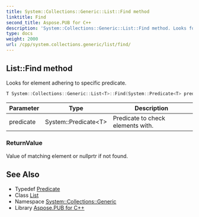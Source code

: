 ```yaml
---
title: System::Collections::Generic::List::Find method
linktitle: Find
second_title: Aspose.PUB for C++
description: 'System::Collections::Generic::List::Find method. Looks for element adhering to specific predicate in C++.'
type: docs
weight: 2000
url: /cpp/system.collections.generic/list/find/
---
```

## List::Find method


Looks for element adhering to specific predicate.

```cpp
T System::Collections::Generic::List<T>::Find(System::Predicate<T> predicate)
```


| Parameter | Type | Description |
| --- | --- | --- |
| predicate | System::Predicate\<T\> | Predicate to check elements with. |

### ReturnValue

Value of matching element or nullprtr if not found.

## See Also

* Typedef [Predicate](../../../system/predicate/)
* Class [List](../)
* Namespace [System::Collections::Generic](../../)
* Library [Aspose.PUB for C++](../../../)
